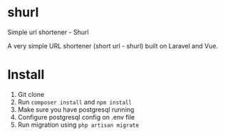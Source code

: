 # shurl
Simple url shortener - Shurl

A very simple URL shortener (short url - shurl) built on Laravel and Vue.

# Install
1. Git clone
2. Run `composer install` and `npm install`
3. Make sure you have postgresql running
4. Configure postgresql config on .env file
5. Run migration using `php artisan migrate`
